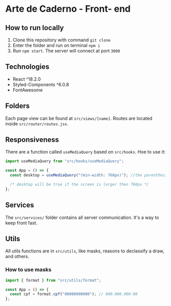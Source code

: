# Arte de Caderno - Front- end

## How to run locally

1. Clone this repository with command `git clone`
2. Enter the folder and run on terminal `npm i`
3. Run `npm start`. The server will connect at port `3000`

## Technologies

- React ^18.2.0
- Styled-Components ^6.0.8
- FontAwesome

## Folders

Each page view can be found at `src/views/[name]`.
Routes are located inside `src/router/routes.jsx`.

## Responsiveness

There are a function called `useMediaQuery` based on `src/hooks`. Hoe to use it:

```js
import useMediaQuery from "src/hooks/useMediaQuery";

const App = () => {
  const desktop = useMediaQuery("(min-width: 768px)"); //the parenthesis inside the quotes must be there

  /* desktop will be true if the screen is larger then 768px */
};
```

## Services

The `src/services/` folder contains all server communication. It's a way to keep front fast.

## Utils

All utils functions are in `src/utils`, like masks, reasons to declassify a draw, and others.

### How to use masks

```js
import { format } from "src/utils/format";

const App = () => {
  const cpf = format.cpf("00000000000"); // 000.000.000-00
};
```
